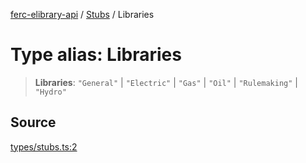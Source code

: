 [ferc-elibrary-api](../../../globals.md) / [Stubs](../index.md) / Libraries

# Type alias: Libraries

> **Libraries**: `"General"` \| `"Electric"` \| `"Gas"` \| `"Oil"` \| `"Rulemaking"` \| `"Hydro"`

## Source

[types/stubs.ts:2](https://github.com/4very/ferc-elibrary-api/blob/5fca0cdab67bbed141a6d8d56056f02bebe7f172/src/types/stubs.ts#L2)
